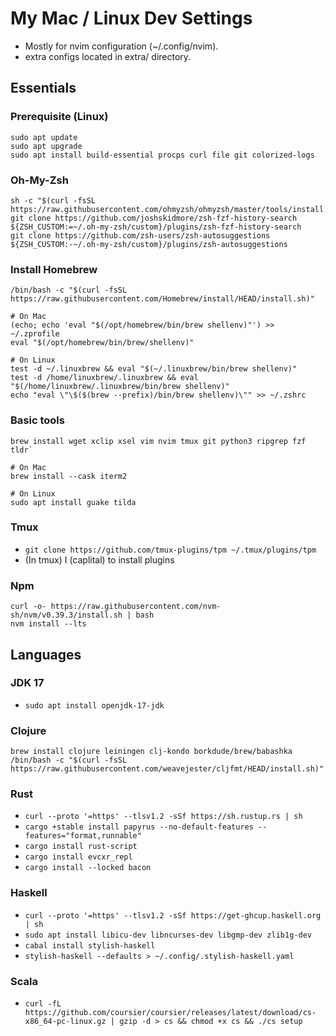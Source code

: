 # My Mac / Linux Dev Settings

* Mostly for nvim configuration (~/.config/nvim).
* extra configs located in extra/ directory.

## Essentials

### Prerequisite (Linux)
```
sudo apt update
sudo apt upgrade
sudo apt install build-essential procps curl file git colorized-logs
```

### Oh-My-Zsh
```
sh -c "$(curl -fsSL https://raw.githubusercontent.com/ohmyzsh/ohmyzsh/master/tools/install.sh)"
git clone https://github.com/joshskidmore/zsh-fzf-history-search ${ZSH_CUSTOM:=~/.oh-my-zsh/custom}/plugins/zsh-fzf-history-search
git clone https://github.com/zsh-users/zsh-autosuggestions ${ZSH_CUSTOM:-~/.oh-my-zsh/custom}/plugins/zsh-autosuggestions
```

### Install Homebrew
```
/bin/bash -c "$(curl -fsSL https://raw.githubusercontent.com/Homebrew/install/HEAD/install.sh)"

# On Mac
(echo; echo 'eval "$(/opt/homebrew/bin/brew shellenv)"') >> ~/.zprofile
eval "$(/opt/homebrew/bin/brew/shellenv)"

# On Linux
test -d ~/.linuxbrew && eval "$(~/.linuxbrew/bin/brew shellenv)"
test -d /home/linuxbrew/.linuxbrew && eval "$(/home/linuxbrew/.linuxbrew/bin/brew shellenv)"
echo "eval \"\$($(brew --prefix)/bin/brew shellenv)\"" >> ~/.zshrc
```

### Basic tools
```
brew install wget xclip xsel vim nvim tmux git python3 ripgrep fzf tldr`

# On Mac
brew install --cask iterm2

# On Linux
sudo apt install guake tilda
```

### Tmux
* `git clone https://github.com/tmux-plugins/tpm ~/.tmux/plugins/tpm`
* (In tmux) <prefix> I (caplital) to install plugins

### Npm
```
curl -o- https://raw.githubusercontent.com/nvm-sh/nvm/v0.39.3/install.sh | bash
nvm install --lts
```

## Languages

### JDK 17
* `sudo apt install openjdk-17-jdk`

### Clojure
```
brew install clojure leiningen clj-kondo borkdude/brew/babashka
/bin/bash -c "$(curl -fsSL https://raw.githubusercontent.com/weavejester/cljfmt/HEAD/install.sh)"
```
 
### Rust
* `curl --proto '=https' --tlsv1.2 -sSf https://sh.rustup.rs | sh`
* `cargo +stable install papyrus --no-default-features --features="format,runnable"`
* `cargo install rust-script`
* `cargo install evcxr_repl`
* `cargo install --locked bacon`

### Haskell
* `curl --proto '=https' --tlsv1.2 -sSf https://get-ghcup.haskell.org | sh`
* `sudo apt install libicu-dev libncurses-dev libgmp-dev zlib1g-dev`
* `cabal install stylish-haskell`
* `stylish-haskell --defaults > ~/.config/.stylish-haskell.yaml`

### Scala
* `curl -fL https://github.com/coursier/coursier/releases/latest/download/cs-x86_64-pc-linux.gz | gzip -d > cs && chmod +x cs && ./cs setup`

